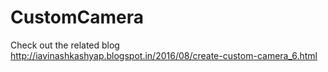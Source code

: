 # CustomCamera
Check out the related blog http://iavinashkashyap.blogspot.in/2016/08/create-custom-camera_6.html
